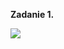 **Zadanie 1.**

![](https://gitlab.com/opengl-2021/dominika-witt/-/raw/main/Cw05/zadanie1/zadanie1.png)
